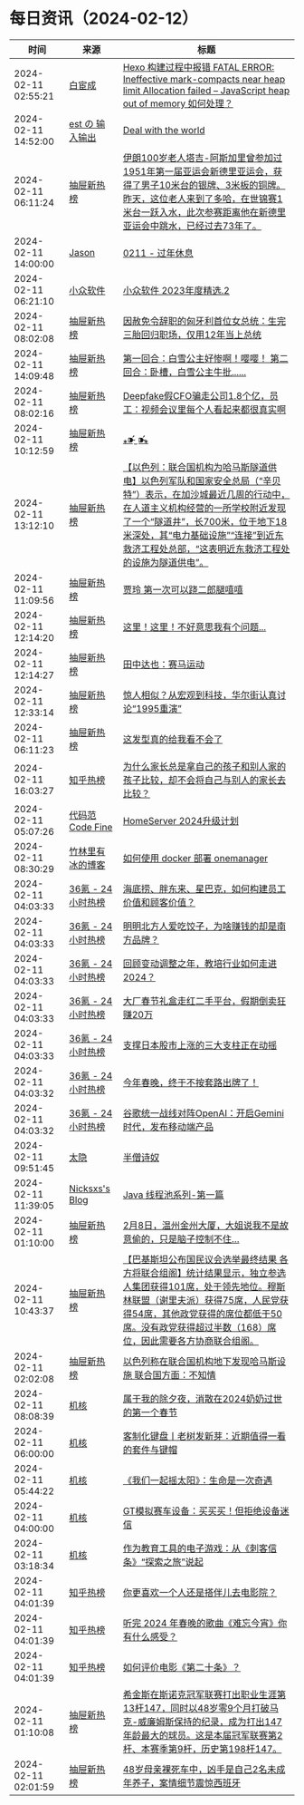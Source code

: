 ﻿# 每日资讯（2024-02-12）

|时间|来源|标题|
|---|---|---|
|2024-02-11 02:55:21|[白宦成](https://www.ixiqin.com/feed/)|[Hexo 构建过程中报错 FATAL ERROR: Ineffective mark-compacts near heap limit Allocation failed – JavaScript heap out of memory 如何处理？](https://www.ixiqin.com/2024/02/11/hexo-error-during-construction-data-error-effective-mark/)|
|2024-02-11 14:52:00|[est の 输入输出](https://blog.est.im/rss)|[Deal with the world](https://blog.est.im/2024/stderr-03)|
|2024-02-11 06:11:24|[抽屉新热榜](http://dig.chouti.com/feed.xml)|[伊朗100岁老人塔吉-阿斯加里曾参加过1951年第一届亚运会新德里亚运会，获得了男子10米台的银牌、3米板的铜牌。昨天，这位老人来到了多哈，在世锦赛1米台一跃入水，此次参赛距离他在新德里亚运会中跳水，已经过去73年了。](https://dig.chouti.com/link/41507767)|
|2024-02-11 14:00:00|[Jason](https://atjason.com/atom.xml)|[0211 - 过年休息](https://atjason.com/daily/2024-02-11.html)|
|2024-02-11 06:21:10|[小众软件](https://www.appinn.com/feed/)|[小众软件 2023年度精选.2](https://www.appinn.com/appinn-2023-top-15-list-2/)|
|2024-02-11 08:02:08|[抽屉新热榜](http://dig.chouti.com/feed.xml)|[因赦免令辞职的匈牙利首位女总统：生完三胎回归职场，仅用12年当上总统](https://dig.chouti.com/link/41508182)|
|2024-02-11 14:09:48|[抽屉新热榜](http://dig.chouti.com/feed.xml)|[第一回合：白雪公主好惨啊！嘤嘤！ 第二回合：卧槽，白雪公主牛批......](https://dig.chouti.com/link/41510344)|
|2024-02-11 08:02:16|[抽屉新热榜](http://dig.chouti.com/feed.xml)|[Deepfake假CFO骗走公司1.8个亿，员工：视频会议里每个人看起来都很真实啊](https://dig.chouti.com/link/41508203)|
|2024-02-11 10:12:59|[抽屉新热榜](http://dig.chouti.com/feed.xml)|[ ⁎⁍̴̛ ̫ ⁍̴̛⁎ ](https://dig.chouti.com/link/41509035)|
|2024-02-11 13:12:10|[抽屉新热榜](http://dig.chouti.com/feed.xml)|[【以色列：联合国机构为哈马斯隧道供电】以色列军队和国家安全总局（“辛贝特”）表示，在加沙城最近几周的行动中，在人道主义机构经营的一所学校附近发现了一个“隧道井”，长700米，位于地下18米深处，其“电力基础设施”“连接”到近东救济工程处总部，“这表明近东救济工程处的设施为隧道供电”。](https://dig.chouti.com/link/41510025)|
|2024-02-11 11:09:56|[抽屉新热榜](http://dig.chouti.com/feed.xml)|[贾玲 第一次可以跷二郎腿嘻嘻](https://dig.chouti.com/link/41509292)|
|2024-02-11 12:14:20|[抽屉新热榜](http://dig.chouti.com/feed.xml)|[这里！这里！不好意思我有个问题...](https://dig.chouti.com/link/41509673)|
|2024-02-11 12:14:27|[抽屉新热榜](http://dig.chouti.com/feed.xml)|[田中达也：赛马运动](https://dig.chouti.com/link/41509689)|
|2024-02-11 12:33:14|[抽屉新热榜](http://dig.chouti.com/feed.xml)|[惊人相似？从宏观到科技，华尔街认真讨论“1995重演”](https://dig.chouti.com/link/41509698)|
|2024-02-11 06:11:23|[抽屉新热榜](http://dig.chouti.com/feed.xml)|[这发型真的给我看不会了](https://dig.chouti.com/link/41507765)|
|2024-02-11 16:03:27|[知乎热榜](https://rss.mifaw.com/articles/5c8bb11a3c41f61efd36683e/5c919d543882afa09dff3fa3)|[为什么家长总是拿自己的孩子和别人家的孩子比较，却不会将自己与别人的家长去比较？](https://www.zhihu.com/question/643239913)|
|2024-02-11 05:07:26|[代码范 Code Fine](https://codefine.site/feed/)|[HomeServer 2024升级计划](https://codefine.site/3320.html?pk_campaign=feed&pk_kwd=homeserver-2024%25e5%258d%2587%25e7%25ba%25a7%25e8%25ae%25a1%25e5%2588%2592)|
|2024-02-11 08:30:29|[竹林里有冰的博客](https://zhul.in/rss.xml)|[如何使用 docker 部署 onemanager](https://zhul.in/2024/02/11/how-to-deploy-onemanager-with-docker/)|
|2024-02-11 04:03:33|[36氪 - 24小时热榜](https://rss.mifaw.com/articles/5c8bb11a3c41f61efd36683e/5c91d2e23882afa09dff4901)|[海底捞、胖东来、星巴克，如何构建员工价值和顾客价值？](https://36kr.com/p/2641241083252231)|
|2024-02-11 04:03:33|[36氪 - 24小时热榜](https://rss.mifaw.com/articles/5c8bb11a3c41f61efd36683e/5c91d2e23882afa09dff4901)|[明明北方人爱吃饺子，为啥赚钱的却是南方品牌？](https://36kr.com/p/2642004925366531)|
|2024-02-11 04:03:33|[36氪 - 24小时热榜](https://rss.mifaw.com/articles/5c8bb11a3c41f61efd36683e/5c91d2e23882afa09dff4901)|[回顾变动调整之年，教培行业如何走进 2024？](https://36kr.com/p/2641251203285256)|
|2024-02-11 04:03:33|[36氪 - 24小时热榜](https://rss.mifaw.com/articles/5c8bb11a3c41f61efd36683e/5c91d2e23882afa09dff4901)|[大厂春节礼盒走红二手平台，假期倒卖狂赚20万](https://36kr.com/p/2641942423813253)|
|2024-02-11 04:03:33|[36氪 - 24小时热榜](https://rss.mifaw.com/articles/5c8bb11a3c41f61efd36683e/5c91d2e23882afa09dff4901)|[支撑日本股市上涨的三大支柱正在动摇](https://36kr.com/p/2641152867074309)|
|2024-02-11 04:03:32|[36氪 - 24小时热榜](https://rss.mifaw.com/articles/5c8bb11a3c41f61efd36683e/5c91d2e23882afa09dff4901)|[今年春晚，终于不按套路出牌了！](https://36kr.com/p/2642186520132736)|
|2024-02-11 04:03:32|[36氪 - 24小时热榜](https://rss.mifaw.com/articles/5c8bb11a3c41f61efd36683e/5c91d2e23882afa09dff4901)|[谷歌统一战线对阵OpenAI：开启Gemini时代，发布移动端产品](https://36kr.com/p/2640763957148806)|
|2024-02-11 09:51:45|[太隐](https://wangyurui.com/feed.xml)|[半僧诗奴](https://wangyurui.com/posts/ban-seng-shi-nu-d88db69b)|
|2024-02-11 11:39:05|[Nicksxs's Blog](https://nicksxs.me/atom.xml)|[Java 线程池系列-第一篇](https://nicksxs.me/2024/02/11/Java-%E7%BA%BF%E7%A8%8B%E6%B1%A0%E7%B3%BB%E5%88%97-%E7%AC%AC%E4%B8%80%E7%AF%87/)|
|2024-02-11 01:10:00|[抽屉新热榜](http://dig.chouti.com/feed.xml)|[2月8日，温州金州大厦，大姐说我不是故意偷的，只是脑子控制不住…](https://dig.chouti.com/link/41505832)|
|2024-02-11 10:43:37|[抽屉新热榜](http://dig.chouti.com/feed.xml)|[【巴基斯坦公布国民议会选举最终结果 各方将联合组阁】统计结果显示，独立参选人集团获得101席，处于领先地位。穆斯林联盟（谢里夫派）获得75席，人民党获得54席，其他政党获得的席位都低于50席。没有政党获得超过半数（168）席位，因此需要各方协商联合组阁。](https://dig.chouti.com/link/41509072)|
|2024-02-11 02:02:08|[抽屉新热榜](http://dig.chouti.com/feed.xml)|[以色列称在联合国机构地下发现哈马斯设施 联合国方面：不知情](https://dig.chouti.com/link/41506037)|
|2024-02-11 08:08:39|[机核](https://www.gcores.com/rss)|[属于我的除夕夜，消散在2024奶奶过世的第一个春节](https://www.gcores.com/articles/177560)|
|2024-02-11 06:00:00|[机核](https://www.gcores.com/rss)|[客制化键盘丨老树发新芽：近期值得一看的套件与键帽](https://www.gcores.com/articles/177548)|
|2024-02-11 05:44:22|[机核](https://www.gcores.com/rss)|[《我们一起摇太阳》：生命是一次奇遇](https://www.gcores.com/articles/177563)|
|2024-02-11 04:00:00|[机核](https://www.gcores.com/rss)|[GT模拟赛车设备：买买买！但拒绝设备迷信](https://www.gcores.com/videos/177543)|
|2024-02-11 03:18:34|[机核](https://www.gcores.com/rss)|[作为教育工具的电子游戏：从《刺客信条》“探索之旅”说起](https://www.gcores.com/articles/177559)|
|2024-02-11 04:01:39|[知乎热榜](https://rss.mifaw.com/articles/5c8bb11a3c41f61efd36683e/5c919d543882afa09dff3fa3)|[你更喜欢一个人还是搭伴儿去电影院？](https://www.zhihu.com/question/643400563)|
|2024-02-11 04:01:39|[知乎热榜](https://rss.mifaw.com/articles/5c8bb11a3c41f61efd36683e/5c919d543882afa09dff3fa3)|[听完 2024 年春晚的歌曲《难忘今宵》你有什么感受？](https://www.zhihu.com/question/643809289)|
|2024-02-11 04:01:39|[知乎热榜](https://rss.mifaw.com/articles/5c8bb11a3c41f61efd36683e/5c919d543882afa09dff3fa3)|[如何评价电影《第二十条》？](https://www.zhihu.com/question/639453443)|
|2024-02-11 01:10:08|[抽屉新热榜](http://dig.chouti.com/feed.xml)|[希金斯在斯诺克冠军联赛打出职业生涯第13杆147，同时以48岁零9个月打破马克-威廉姆斯保持的纪录，成为打出147年龄最大的球员。这是本届冠军联赛第2杆、本赛季第9杆，历史第198杆147。](https://dig.chouti.com/link/41505859)|
|2024-02-11 02:01:59|[抽屉新热榜](http://dig.chouti.com/feed.xml)|[48岁母亲裸死车中，凶手是自己2名未成年养子，案情细节震惊西班牙](https://dig.chouti.com/link/41506004)|
